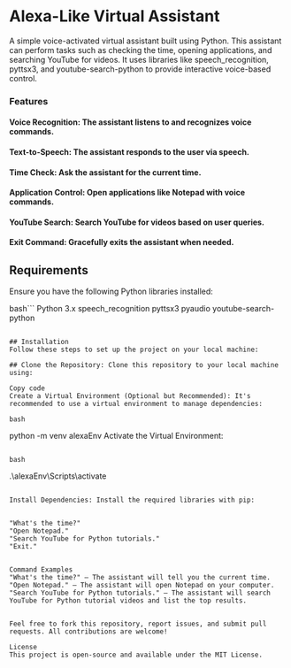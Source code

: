 # Alexa-Like Virtual Assistant
A simple voice-activated virtual assistant built using Python. This assistant can perform tasks such as checking the time, opening applications, and searching YouTube for videos. It uses libraries like speech_recognition, pyttsx3, and youtube-search-python to provide interactive voice-based control.

### Features
#### Voice Recognition: The assistant listens to and recognizes voice commands.
#### Text-to-Speech: The assistant responds to the user via speech.
#### Time Check: Ask the assistant for the current time.
#### Application Control: Open applications like Notepad with voice commands.
#### YouTube Search: Search YouTube for videos based on user queries.
#### Exit Command: Gracefully exits the assistant when needed.

## Requirements
Ensure you have the following Python libraries installed:

bash```
Python 3.x
speech_recognition
pyttsx3
pyaudio
youtube-search-python
```

## Installation
Follow these steps to set up the project on your local machine:

## Clone the Repository: Clone this repository to your local machine using:

Copy code
Create a Virtual Environment (Optional but Recommended): It's recommended to use a virtual environment to manage dependencies:

bash
```
python -m venv alexaEnv
Activate the Virtual Environment:
```

bash
```
.\alexaEnv\Scripts\activate
```

Install Dependencies: Install the required libraries with pip:


"What's the time?"
"Open Notepad."
"Search YouTube for Python tutorials."
"Exit."


Command Examples
"What's the time?" – The assistant will tell you the current time.
"Open Notepad." – The assistant will open Notepad on your computer.
"Search YouTube for Python tutorials." – The assistant will search YouTube for Python tutorial videos and list the top results.


Feel free to fork this repository, report issues, and submit pull requests. All contributions are welcome!

License
This project is open-source and available under the MIT License.